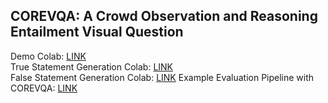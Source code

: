 ## COREVQA: A Crowd Observation and Reasoning Entailment Visual Question

Demo Colab: [LINK](https://colab.research.google.com/drive/1SpuTta5tSzktiCo9xN4CtE9P1pmYV0ax)  
True Statement Generation Colab: [LINK](https://colab.research.google.com/drive/15r2umyM2bldKTxjrDIR_Q11Yh5waGVNR#scrollTo=htPzjvrcd08S)  
False Statement Generation Colab: [LINK](https://colab.research.google.com/drive/1VEBi12Ggt45jE3AnMXbnsTonxZEwdMm1#scrollTo=l1YJkifHnfLn)
Example Evaluation Pipeline with COREVQA: [LINK](https://colab.research.google.com/drive/1YJaYwfqV9l_byIPIdLTSmX81g-Zo82eFauthuser=0#scrollTo=2VJJeEThtdQP&uniqifier=1_)
